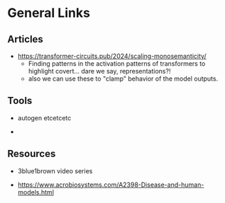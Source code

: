 # General Links

## Articles

- https://transformer-circuits.pub/2024/scaling-monosemanticity/ 
  - Finding patterns in the activation patterns of transformers to highlight covert... dare we say, representations?!
  - also we can use these to "clamp" behavior of the model outputs.


## Tools

- autogen etcetcetc

- 


## Resources

- 3blue1brown video series




- https://www.acrobiosystems.com/A2398-Disease-and-human-models.html

